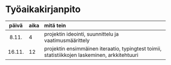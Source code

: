 # Työaikakirjanpito

| päivä | aika | mitä tein  |
| :----:|:-----| :-----|
| 8.11. | 4    | projektin ideointi, suunnittelu ja vaatimusmäärittely |
| 16.11. | 12    | projektin ensimmäinen iteraatio, typingtest toimii, statistiikkojen laskeminen, arkkitehtuuri  |
